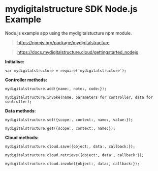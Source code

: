 mydigitalstructure SDK Node.js Example
======================================

Node.js example app using the mydigitalstucture npm module.

> https://npmjs.org/package/mydigitalstructure

> https://docs.mydigitalstructure.cloud/gettingstarted_nodejs

**Initialise:**

`var mydigitalstructure = require('mydigitalstructure');`

**Controller methods:**

`mydigitalstructure.add({name:, note:, code:});`

`mydigitalstructure.invoke(name, parameters for controller, data for controller);`


**Data methods:**

`mydigitalstructure.set({scope:, context:, name:, value:});`

`mydigitalstructure.get({scope:, context:, name:});`


**Cloud methods:**

`mydigitalstructure.cloud.save({object:, data:, callback:});`

`mydigitalstructure.cloud.retrieve({object:, data:, callback:});`

`mydigitalstructure.cloud.invoke({object:, data:, callback:});`
